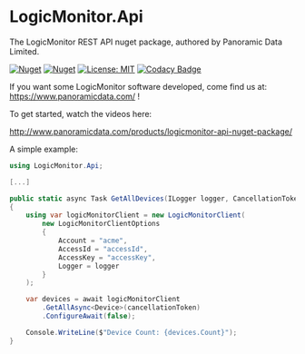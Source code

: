 # LogicMonitor.Api

The LogicMonitor REST API nuget package, authored by Panoramic Data Limited.

[![Nuget](https://img.shields.io/nuget/v/LogicMonitor.Api)](https://www.nuget.org/packages/LogicMonitor.Api/)
[![Nuget](https://img.shields.io/nuget/dt/LogicMonitor.Api)](https://www.nuget.org/packages/LogicMonitor.Api/)
[![License: MIT](https://img.shields.io/badge/License-MIT-yellow.svg)](https://opensource.org/licenses/MIT)
[![Codacy Badge](https://app.codacy.com/project/badge/Grade/c35eed8f289a4e11bcf1fd63dd5271ce)](https://www.codacy.com/gh/panoramicdata/LogicMonitor.Api/dashboard?utm_source=github.com&amp;utm_medium=referral&amp;utm_content=panoramicdata/LogicMonitor.Api&amp;utm_campaign=Badge_Grade)

If you want some LogicMonitor software developed, come find us at: https://www.panoramicdata.com/ !

To get started, watch the videos here:

http://www.panoramicdata.com/products/logicmonitor-api-nuget-package/

A simple example:

```c#
using LogicMonitor.Api;

[...]

public static async Task GetAllDevices(ILogger logger, CancellationToken cancellationToken)
{
	using var logicMonitorClient = new LogicMonitorClient(
		new LogicMonitorClientOptions
		{
			Account = "acme",
			AccessId = "accessId",
			AccessKey = "accessKey",
			Logger = logger
		}
	);

	var devices = await logicMonitorClient
		.GetAllAsync<Device>(cancellationToken)
		.ConfigureAwait(false);

	Console.WriteLine($"Device Count: {devices.Count}");
}
